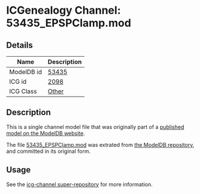 # ICGenealogy Channel: 53435\_EPSPClamp.mod

## Details

Name | Description
---- | -----------
ModelDB id | [53435](http://senselab.med.yale.edu/ModelDB/ShowModel.cshtml?model=53435)
ICG id | [2098](http://icg.neurotheory.ox.ac.uk/channels/other/2098)
ICG Class | [Other](http://icg.neurotheory.ox.ac.uk/channels/other)

## Description

This is a single channel model file that was originally part of a [published model on the ModelDB website](http://senselab.med.yale.edu/mModelDB/ShowModel.cshtml?model=53435).

The file [53435\_EPSPClamp.mod](53435_EPSPClamp.mod) was extrated from [the ModelDB repository](http://senselab.med.yale.edu/ModelDB/ShowModel.cshtml?model=53435), and committed in its original form.

## Usage

See the [icg-channel super-repository](https://github.com/icgenealogy/icg-channels) for more information.